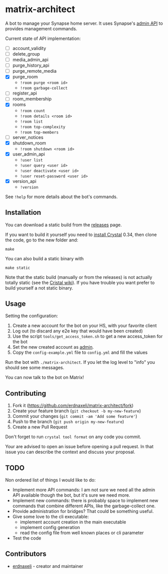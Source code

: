 # matrix-architect

A bot to manage your Synapse home server.
It uses Synapse's [admin API](https://github.com/matrix-org/synapse/tree/master/docs/admin_api)
to provides management commands.

Current state of API implementation:
* [ ] account_validity
* [ ] delete_group
* [ ] media_admin_api
* [ ] purge_history_api
* [ ] purge_remote_media
* [x] purge_room
  * `!room purge <room id>`
  * `!room garbage-collect`
* [ ] register_api
* [ ] room_membership
* [x] rooms
  * `!room count`
  * `!room details <room id>`
  * `!room list`
  * `!room top-complexity`
  * `!room top-members`
* [ ] server_notices
* [x] shutdown_room
  * `!room shutdown <room id>`
* [x] user_admin_api
  * `!user list`
  * `!user query <user id>`
  * `!user deactivate <user id>`
  * `!user reset-password <user id>`
* [x] version_api
  * `!version`

See `!help` for more details about the bot's commands.

## Installation

You can download a static build from the [releases](https://github.com/erdnaxeli/matrix-architect/releases) page.

If you want to build it yourself you need to [install Crystal](https://crystal-lang.org/install/) 0.34, then clone the code, go to the new folder and:

```
make
```

You can also build a static binary with
```
make static
```

Note that the static build (manually or from the releases) is not actually totally
static (see the [Cristal wiki](https://github.com/crystal-lang/crystal/wiki/Static-Linking)).
If you have trouble you want prefer to build yourself a not static binary.

## Usage

Setting the configuration:

1. Create a new account for the bot on your HS, with your favorite client
2. Log out (to discard any e2e key that would have been created)
3. Use the script `tools/get_access_token.sh` to get a new access_token for the bot
4. Set the new created account as
[admin](https://github.com/matrix-org/synapse/tree/master/docs/admin_api).
5. Copy the `config-example.yml` file to `config.yml` and fill the values

Run the bot with `./matrix-architect`. If you let the log level to "info" you should
see some messages.

You can now talk to the bot on Matrix!

## Contributing

1. Fork it (<https://github.com/erdnaxeli/matrix-architect/fork>)
2. Create your feature branch (`git checkout -b my-new-feature`)
3. Commit your changes (`git commit -am 'Add some feature'`)
4. Push to the branch (`git push origin my-new-feature`)
5. Create a new Pull Request

Don't forget to run `crystal tool format` on any code you commit.

Your are advised to open an issue before opening a pull request.
In that issue you can describe the context and discuss your proposal.

## TODO

Non ordered list of things I would like to do:

* Implement more API commands:
I am not sure we need all the admin API available though the bot, but it's sure we need more.
* Implement new commands:
there is probably space to implement new commands that combine different APIs,
like the garbage-collect one.
* Provide administration for bridges? That could be something useful.
* Give some love to the cli executable:
  * implement account creation in the main executable
  * implement config generation
  * read the config file from well known places or cli parameter
* Test the code

## Contributors

- [erdnaxeli](https://github.com/erdnaxeli) - creator and maintainer
